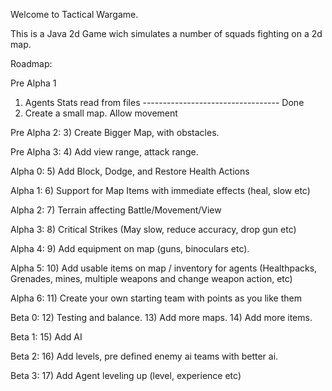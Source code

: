 Welcome to Tactical Wargame.

This is a Java 2d Game wich simulates a number of squads fighting on a 2d map.

Roadmap:

Pre Alpha 1
1) Agents Stats read from files ---------------------------------- Done
2) Create a small map. Allow movement

Pre Alpha 2:
3) Create Bigger Map, with obstacles.

Pre Alpha 3:
4) Add view range, attack range.



Alpha 0:
5) Add Block, Dodge, and Restore Health Actions

Alpha 1:
6) Support for Map Items with immediate effects (heal, slow etc)

Alpha 2:
7) Terrain affecting Battle/Movement/View

Alpha 3:
8) Critical Strikes (May slow, reduce accuracy, drop gun etc)

Alpha 4:
9) Add equipment on map (guns, binoculars etc).

Alpha 5:
10) Add usable items on map / inventory for agents (Healthpacks, Grenades, mines, multiple weapons and change weapon action, etc)

Alpha 6:
11) Create your own starting team with points as you like them

Beta 0:
12) Testing and balance.
13) Add more maps.
14) Add more items.

Beta 1:
15) Add AI

Beta 2:
16) Add levels, pre defined enemy ai teams with better ai.

Beta 3:
17) Add Agent leveling up (level, experience etc)
